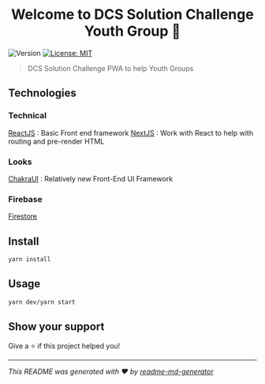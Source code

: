 <h1 align="center">Welcome to DCS Solution Challenge Youth Group 👋</h1>
<p>
  <img alt="Version" src="https://img.shields.io/badge/version-0.1-blue.svg?cacheSeconds=2592000" />
  <a href="#" target="_blank">
    <img alt="License: MIT" src="https://img.shields.io/badge/License-MIT-yellow.svg" />
  </a>
</p>

> DCS Solution Challenge PWA to help Youth Groups

## Technologies
### Technical
[ReactJS](https://reactjs.org/) : Basic Front end framework
[NextJS](https://nextjs.org/) : Work with React to help with routing and pre-render HTML

### Looks
[ChakraUI](https://chakra-ui.com/) : Relatively new Front-End UI Framework

### Firebase
[Firestore](https://firebase.google.com/docs/firestore)


## Install

```sh
yarn install
```

## Usage

```sh
yarn dev/yarn start
```

## Show your support

Give a ⭐️ if this project helped you!

***
_This README was generated with ❤️ by [readme-md-generator](https://github.com/kefranabg/readme-md-generator)_